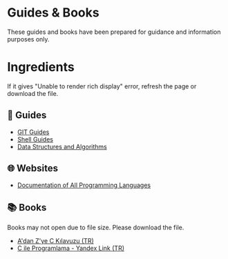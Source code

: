 # Guides & Books

These guides and books have been prepared for guidance and information purposes only.

# Ingredients
If it gives "Unable to render rich display" error, refresh the page or download the file.

## :page_facing_up: Guides

* [GIT Guides](https://github.com/nisaunnu/guides/blob/main/GIT.pdf)
* [Shell Guides](https://github.com/nisaunnu/guides/blob/main/Shell%20K%C4%B1lavuzu.pdf)
* [Data Structures and Algorithms](https://github.com/nisaunnu/Guides/blob/main/Veri%20Yap%C4%B1lar%C4%B1%20ve%20Algoritmalar%20-%20Nisa%20Ceren%20%C3%9Cnn%C3%BC.pdf)

## :globe_with_meridians: Websites

* [Documentation of All Programming Languages](https://devdocs.io/)

## :books: Books

Books may not open due to file size. Please download the file.

* [A'dan Z'ye C Kılavuzu (TR)](https://github.com/nisaunnu/guides/blob/main/A'dan%20Z'ye%20C%20K%C4%B1lavuzu%20-%20Kaan%20Aslan.pdf)
* [C ile Programlama - Yandex Link (TR)](https://disk.yandex.com.tr/i/2IFF8HRcE0IE2g)
